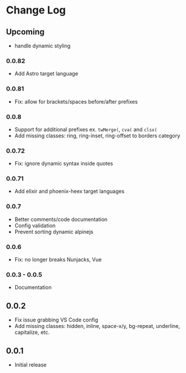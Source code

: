 # Change Log

## Upcoming

- handle dynamic styling 

### 0.0.82

- Add Astro target language

### 0.0.81

- Fix: allow for brackets/spaces before/after prefixes

### 0.0.8

- Support for additional prefixes ex. `twMerge(`, `cva(` and `clsx(`
- Add missing classes: ring, ring-inset, ring-offset to borders category

### 0.0.72

- Fix: ignore dynamic syntax inside quotes

### 0.0.71

- Add elixir and phoenix-heex target languages

### 0.0.7

- Better comments/code documentation
- Config validation
- Prevent sorting dynamic alpinejs

### 0.0.6

- Fix: no longer breaks Nunjacks, Vue

### 0.0.3 - 0.0.5

- Documentation

## 0.0.2

- Fix issue grabbing VS Code config
- Add missing classes: hidden, inline, space-x/y, bg-repeat, underline, capitalize, etc.

## 0.0.1

- Initial release
